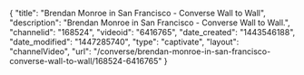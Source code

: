 {
    "title": "Brendan Monroe in San Francisco - Converse Wall to Wall",
    "description": "Brendan Monroe in San Francisco - Converse Wall to Wall.",
    "channelid": "168524",
    "videoid": "6416765",
    "date_created": "1443546188",
    "date_modified": "1447285740",
    "type": "captivate",
    "layout": "channelVideo",
    "url": "\/converse\/brendan-monroe-in-san-francisco-converse-wall-to-wall\/168524-6416765"
}